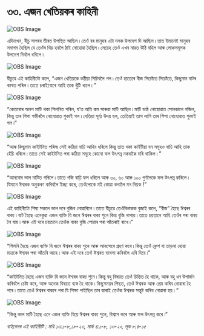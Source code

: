 # ৩৩. এজন খেতিয়কৰ কাহিনী

![OBS Image](https://cdn.door43.org/obs/jpg/360px/obs-en-33-01.jpg)

এদিনাখন, যীচু সাগৰৰ তীৰত উপস্থিত আছিল ৷ তেওঁ বৰ মানুহৰ এটা দলক উপদেশ দি আছিল ৷ তাত ইমানেই মানুহৰ সমাগম হৈছিল যে তেওঁৰ থিয় হবলৈ ঠাই নোহোৱা হৈছিল ৷ সেয়েহ তেওঁ এখন নাৱত উঠি বহিল আৰু লোকসমূসক উপদেশ দিবলৈ ধৰিলে ৷

![OBS Image](https://cdn.door43.org/obs/jpg/360px/obs-en-33-02.jpg)

যীচুৱে এই কাহিনীটো কলে, “এজন খেতিয়কে কঠীয়া সিচিবলৈ গল ৷ তেওঁ হাতেৰে বীজ সিচোঁতে সিচোঁতে, কিছুমান বাটৰ কাষত পৰিল ৷ তাতে চৰাইবোৰে আহি তাক খুঁটি খালে ৷ ”

![OBS Image](https://cdn.door43.org/obs/jpg/360px/obs-en-33-03.jpg)

“কেতবোৰ অলপ মাটি থকা শিলনিত পৰিল, য’ত অতি কম সাৰুৱা মাটি আছিল ৷ মাটি ডাঠ নোহোৱাত সোনকালে গজিল, কিন্তু তাৰ শিপা গভীৰলৈ নোযোৱাত শুকাই গল ৷ যেতিয়া সূৰ্য্য উদয় হল, তেতিয়াই তাপ লাগি তাৰ শিপা নোহোৱাত শুকাই গল ৷”

![OBS Image](https://cdn.door43.org/obs/jpg/360px/obs-en-33-04.jpg)

“আৰু কিছুমান কাইটনিত পৰিল৷ সেই কঠিয়া বাঢি আহিব ধৰিলে কিন্তু তাত থকা কাইটীয়া বন সমূহও বাঢি আহি তাক হেঁচি ধৰিলে ৷ তাতে সেই কাইটনিত পৰা কঠিয়া সমূহে কোনো ফল উৎপন্ন নকৰাকৈ মৰি থাকিল ৷ ”

![OBS Image](https://cdn.door43.org/obs/jpg/360px/obs-en-33-05.jpg)

“আনবোৰ ভাল মাটিত পৰিলে ৷ তাতে গজি বাঢ়ি ফল ধৰিলে আৰু ৩০, ৬০ আৰু ১০০ গুণলৈকে ফল উৎপন্ন কৰিলে ৷ যিমানে ঈশ্বৰক অনুকৰণ কৰিবলৈ ইচ্ছা কৰে, তেওঁলোকে মই কোৱা কথালৈ মন দিয়ক !”

![OBS Image](https://cdn.door43.org/obs/jpg/360px/obs-en-33-06.jpg)

এই কাহিনীটো শিষ্য সকলে ভাল দৰে বুজিব নোৱাৰিলে ৷ তাতে যীচুৱে তেওঁবিলাকক বুজাই কলে, “বীজ” হৈছে ঈশ্বৰৰ বাক্য ৷ বাট হৈছে এনেকুৱা এজন ব্যক্তি যি জনে ঈশ্বৰৰ বাক্য শুনে কিন্ত বুজি নাপায় ৷ তাতে চয়তানে আহি তেওঁৰ পৰা বাক্য লৈ যায় ৷ আৰু এই দৰে চয়তানে তেওঁক বাক্য বুজি পোৱাৰ পৰা আঁতৰাই ৰাখে ৷”

![OBS Image](https://cdn.door43.org/obs/jpg/360px/obs-en-33-07.jpg)

“শিলনি হৈছে এজন ব্যক্তি যি জনে ঈশ্বৰৰ বাক্য শুনে আৰু আনন্দেৰে গ্ৰহণ কৰে ৷ কিন্তু তেওঁ ক্লেশ বা তাড়না হোৱা মাত্ৰকে ঈশ্বৰৰ পৰা আঁতৰি আহে ৷ আৰু এই দৰে তেওঁ ঈশ্বৰত ভাৰসা কৰিবলৈ এৰি দিয়ে ৷”

![OBS Image](https://cdn.door43.org/obs/jpg/360px/obs-en-33-08.jpg)

“কাইটনিত হৈছে এজন ব্যক্তি যি জনে ঈশ্বৰৰ বাক্য শুনে ৷ কিন্তু বহু বিষয়ত তেওঁ চিন্তিত হৈ থাকে, আৰু বহু ধন উপাৰ্জন কৰিবলৈ চেষ্টা কৰে, আৰু অনেক বিষয়ত ব্যস্ত হৈ থাকে ৷ কিছুসময়ৰ পিছত, তেওঁ ঈশ্বৰক আৰু প্ৰেম কৰিব নোৱাৰা হৈ পৰে ৷ তাতে তেওঁ ঈশ্বৰৰ বাক্যৰ পৰা যি শিক্ষা পাইছিল তাৰ দ্বাৰাই তেওঁক ঈশ্বৰক সন্তুষ্ট কৰিব নোৱাৰা হয় ৷ ”

![OBS Image](https://cdn.door43.org/obs/jpg/360px/obs-en-33-09.jpg)

“কিন্তু ভাল মাটি হৈছে এনে এজন ব্যক্তি যিয়ে ঈশ্বৰৰ বাক্য শুনে, বিশ্বাস কৰে আৰু ফল উৎপন্ন কৰে ৷”

_বাইবেলৰ এই কাহিনীটি : মথি ১৩:১-৮,১৮-২৩, মাৰ্ক ৪:১-৮, ১৩-২০, লূক ৮:৪-১৫_

